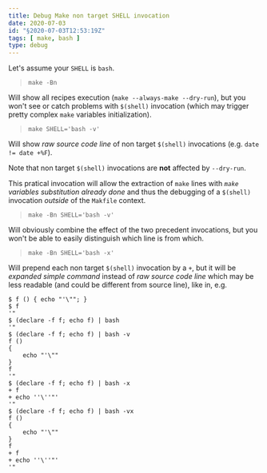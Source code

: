 ```yaml
---
title: Debug Make non target SHELL invocation
date: 2020-07-03
id: "§2020-07-03T12:53:19Z"
tags: [ make, bash ]
type: debug
---
```


Let's assume your `SHELL` is `bash`.

> `make -Bn`

Will show all recipes execution (`make --always-make --dry-run`), but
you won't see or catch problems with `$(shell)` invocation (which may
trigger pretty complex `make` variables initialization).

> `make SHELL='bash -v'`

Will show *raw source code line* of non target `$(shell)` invocations
(e.g. `date != date +%F`).

Note that non target `$(shell)` invocations are **not** affected by
`--dry-run`.

This pratical invocation will allow the extraction of `make` lines
with *`make` variables substitution already done* and thus the
debugging of a `$(shell)` invocation *outside* of the `Makfile`
context.

> `make -Bn SHELL='bash -v'`

Will obviously combine the effect of the two precedent invocations,
but you won't be able to easily distinguish which line is from which.

> `make -Bn SHELL='bash -x'`

Will prepend each non target `$(shell)` invocation by a `+`, but it
will be *expanded simple command* instead of *raw source code line*
which may be less readable (and could be different from source line),
like in, e.g.

```console
$ f () { echo "'\""; }
$ f
'"
$ (declare -f f; echo f) | bash
'"
$ (declare -f f; echo f) | bash -v
f ()
{
    echo "'\""
}
f
'"
$ (declare -f f; echo f) | bash -x
+ f
+ echo ''\''"'
'"
$ (declare -f f; echo f) | bash -vx
f ()
{
    echo "'\""
}
f
+ f
+ echo ''\''"'
'"
```

[Local Variables:]::
[indent-tabs-mode: nil]::
[End:]::
